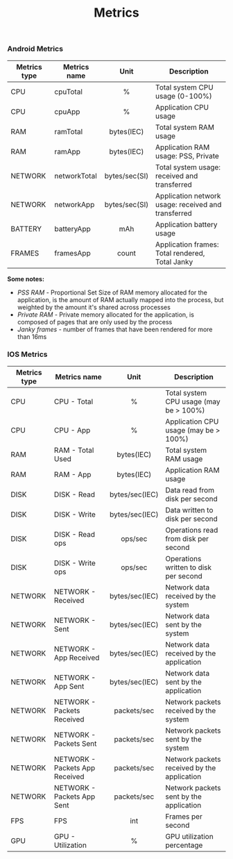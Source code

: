 ﻿---
title: Metrics
sidebar_position: 5
---

### Android Metrics

| **Metrics type** | **Metrics name** |    **Unit**     | **Description**                                     |
|------------------|------------------|:---------------:|-----------------------------------------------------|
| CPU              | cpuTotal         |        %        | Total system CPU usage (0-100%)                     |
| CPU              | cpuApp           |        %        | Application CPU usage                               |
| RAM              | ramTotal         |   bytes(IEC)    | Total system RAM usage                              |
| RAM              | ramApp           |   bytes(IEC)    | Application RAM usage: PSS, Private                 |
| NETWORK          | networkTotal     |  bytes/sec(SI)  | Total system usage: received and transferred        |
| NETWORK          | networkApp       |  bytes/sec(SI)  | Application network usage: received and transferred |
| BATTERY          | batteryApp       |       mAh       | Application battery usage                           |
| FRAMES           | framesApp        |      count      | Application frames: Total rendered, Total Janky     |

**Some notes:**

- *PSS RAM* - Proportional Set Size of RAM memory allocated for the application, is the amount of RAM actually mapped
  into the process, but weighted by the amount it's shared across processes
- *Private RAM* - Private memory allocated for the application, is composed of pages that are only used by the process
- *Janky frames* - number of frames that have been rendered for more than 16ms

### IOS Metrics

| **Metrics type** | **Metrics name**               |    **Unit**    | **Description**                             |
|------------------|--------------------------------|:--------------:|---------------------------------------------|
| CPU              | CPU - Total                    |       %        | Total system CPU usage (may be > 100%)      |
| CPU              | CPU - App                      |       %        | Application CPU usage (may be > 100%)       |
| RAM              | RAM - Total Used               |   bytes(IEC)   | Total system RAM usage                      |
| RAM              | RAM - App                      |   bytes(IEC)   | Application RAM usage                       |
| DISK             | DISK - Read                    | bytes/sec(IEC) | Data read from disk per second              |
| DISK             | DISK - Write                   | bytes/sec(IEC) | Data written to disk per second             |
| DISK             | DISK - Read ops                |    ops/sec     | Operations read from disk per second        |
| DISK             | DISK - Write ops               |    ops/sec     | Operations written to disk per second       |
| NETWORK          | NETWORK - Received             | bytes/sec(IEC) | Network data received by the system         |
| NETWORK          | NETWORK - Sent                 | bytes/sec(IEC) | Network data sent by the system             |
| NETWORK          | NETWORK - App Received         | bytes/sec(IEC) | Network data received by the application    |
| NETWORK          | NETWORK - App Sent             | bytes/sec(IEC) | Network data sent by the application        |
| NETWORK          | NETWORK - Packets Received     |  packets/sec   | Network packets received by the system      |
| NETWORK          | NETWORK - Packets Sent         |  packets/sec   | Network packets sent by the system          |
| NETWORK          | NETWORK - Packets App Received |  packets/sec   | Network packets received by the application |
| NETWORK          | NETWORK - Packets App Sent     |  packets/sec   | Network packets sent by the application     |
| FPS              | FPS                            |      int       | Frames per second                           |
| GPU              | GPU - Utilization              |       %        | GPU utilization percentage                  |
